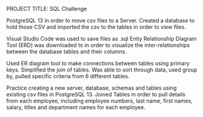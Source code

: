 PROJECT TITLE: SQL Challenge

PostgreSQL 13 in order to move csv files to a Server. Created a database to hold those CSV and imported the csv to the tables in order to view files.

Visual Studio Code was used to save files as .sql 
Enity Relationship Diagram Tool (ERD) was downloaded to in order to visualize the inter-relationships between the database tables and their columns.

 Used ER diagram tool to make connections between tables using primary keys. Simplified the join of tables. Was able to sort through data, used group by, pulled specific criteria from 6 different tables.

Practice creating a new server, database, schemas and tables using existing csv files in PostgreSQL 13. 
Joined Tables in order to pull details from each employee, including employee numbers, last name, first names, salary, titles and department names for each employee.




